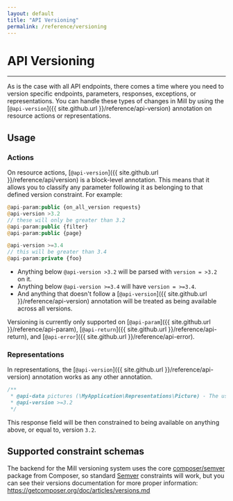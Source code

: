 ```yaml
---
layout: default
title: "API Versioning"
permalink: /reference/versioning
---
```


# API Versioning
---

As is the case with all API endpoints, there comes a time where you need to version specific endpoints, parameters,
responses, exceptions, or representations. You can handle these types of changes in Mill by using the
[`@api-version`]({{ site.github.url }}/reference/api-version) annotation on resource actions or representations.

## Usage
### Actions
On resource actions, [`@api-version`]({{ site.github.url }}/reference/api/version) is a block-level annotation. This
means that it allows you to classify any parameter following it as belonging to that defined version constraint. For
example:

```php
@api-param:public {on_all_version requests}
@api-version >3.2
// these will only be greater than 3.2
@api-param:public {filter}
@api-param:public {page}

@api-version >=3.4
// this will be greater than 3.4
@api-param:private {foo}
```

* Anything below `@api-version >3.2` will be parsed with `version = >3.2` on it.
* Anything below `@api-version >=3.4` will have `version = >=3.4`.
* And anything that doesn't follow a [`@api-version`]({{ site.github.url }}/reference/api-version) annotation will be
treated as being available across all versions.

Versioning is currently only supported on [`@api-param`]({{ site.github.url }}/reference/api-param),
[`@api-return`]({{ site.github.url }}/reference/api-return), and [`@api-error`]({{ site.github.url }}/reference/api-error).

### Representations
In representations, the [`@api-version`]({{ site.github.url }}/reference/api-version) annotation works as any other annotation.

```php
/**
 * @api-data pictures (\MyApplication\Representations\Picture) - The users' pictures
 * @api-version >=3.2
 */
```

This response field will be then constrained to being available on anything above, or equal to, version `3.2`.

## Supported constraint schemas
The backend for the Mill versioning system uses the core [composer/semver](https://github.com/composer/semver) package
from Composer, so standard [Semver](http://semver.org/) constraints will work, but you can see their versions
documentation for more proper information: <https://getcomposer.org/doc/articles/versions.md>

